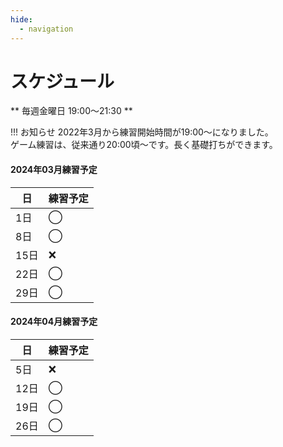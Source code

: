 ```yaml
---
hide:
  - navigation
---
```

# スケジュール
** 毎週金曜日 19:00〜21:30 **

!!! お知らせ
    2022年3月から練習開始時間が19:00〜になりました。  
    ゲーム練習は、従来通り20:00頃〜です。長く基礎打ちができます。 


#### 2024年03月練習予定
|日|練習予定|
|---|---|
| 1日|◯|
| 8日|◯|
|15日|❌|
|22日|◯|
|29日|◯|

#### 2024年04月練習予定
|日|練習予定|
|---|---|
| 5日|❌|
|12日|◯|
|19日|◯|
|26日|◯|

